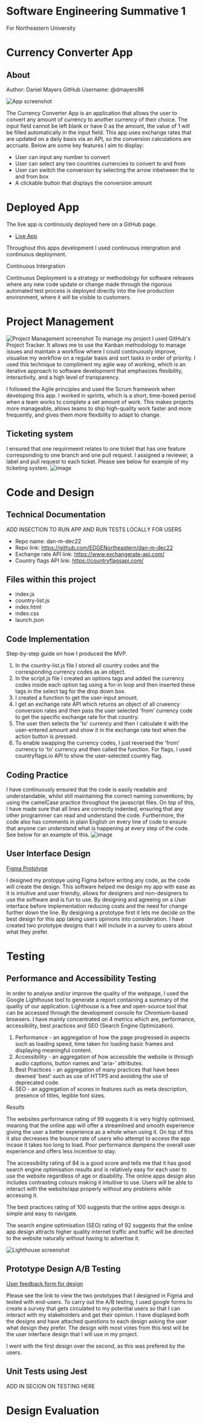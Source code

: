 # Software Engineering Summative 1

For Northeastern University


# Currency Converter App

## About

Author: Daniel Mayers 
GitHub Username: @dmayers96

![App screenshot](https://user-images.githubusercontent.com/120668199/209124042-18b14002-5e21-48ce-a7b6-30d07aa7d13a.png)

The Currency Converter App is an application that allows the user to convert any amount of currency to another currency of their choice. The input field cannot be left blank or have 0 as the amount, the value of 1 will be filled automatically in the input field. This app uses exchange rates that are updated on a daily basis via an API, so the conversion calculations are accruate. Below are some key features I aim to display:
* User can input any number to convert
* User can select any two countries currencies to convert to and from
* User can switch the conversion by selecting the arrow inbetween the to and from box
* A clickable button that displays the conversion amount


# Deployed App

The live app is continously deployed here on a GitHub page. 
* [Live App](https://edgenortheastern.github.io/dan-m-dec22/)

Throughout this apps development I used continuous intergration and continuous deployment.

Continuous Intergration

Continuous Deployment is a strategy or methodology for software releases where any new code update or change made through the rigorous automated test process is deployed directly into the live production environment, where it will be visible to customers.


# Project Management

![Project Management screenshot](https://user-images.githubusercontent.com/120668199/209140982-5375d2f5-de66-49d9-911f-beeca345adaf.png)
To manage my project I used GitHub's Project Tracker. It allows me to use the Kanban methodology to manage issues and maintain a workflow where I could continuously improve, visualise my workflow on a regular basis and sort tasks in order of priority. I used this technique to compliment my agile way of working, which is an iterative approach to software development that emphasizes flexibility, interactivity, and a high level of transparency.

I followed the Agile principles and used the Scrum framework when developing this app. I worked in sprints, which is a short, time-boxed period when a team works to complete a set amount of work. This makes projects more manageable, allows teams to ship high-quality work faster and more frequently, and gives them more flexibility to adapt to change.

## Ticketing system

I ensured that one requirmeent relates to one ticket that has one feature corresponding to one branch and one pull request. I assigned a reviewer, a label and pull request to each ticket. Please see below for example of my ticketing system.
![image](https://user-images.githubusercontent.com/120668199/209148507-e3d8bc9a-b71e-4023-831f-0a62c9c5316a.png)


# Code and Design

## Technical Documentation


ADD INSECTION TO RUN APP AND RUN TESTS LOCALLY FOR USERS

* Repo name: dan-m-dec22
* Repo link: https://github.com/EDGENortheastern/dan-m-dec22
* Exchange rate API link: https://www.exchangerate-api.com/
* Country flags API link: https://countryflagsapi.com/

## Files within this project

* index.js
* country-list.js
* index.html
* index.css
* launch.json

## Code Implementation

Step-by-step guide on how I produced the MVP.
1. In the country-list.js file I stored all country codes and the corresponding currency codes as an object.
2. In the script.js file I created an options tags and added the currency codes inside each option tag using a for-in loop and then inserted these tags in the select tag for the drop down box.
3. I created a function to get the user-input amount.
4. I get an exchange rate API which returns an object of all crueency conversion rates and then pass the user selected 'from' currency code to get the specific exchange rate for that country.
5. The user then selects the 'to' currency and then I calculate it with the user-entered amount and show it in the exchange rate text when the action button is pressed.
6. To enable swapping the currency codes, I just reversed the 'from' currency to 'to' currency and then called the function. For flags, I used countryflags.io API to show the user-selected country flag.

## Coding Practice

I have continuously ensured that the code is easily readable and understandable, whilst still maintaining the correct naming conventions; by using the camelCase practice throughout the javascript files. On top of this, I have made sure that all lines are correctly indented, ensuring that any other programmer can read and understand the code. Furthermore, the code also has comments in plain English on every line of code to ensure that anyone can understand what is happening at every step of the code. See below for an example of this.
![image](https://user-images.githubusercontent.com/120668199/209159379-42f42628-59c9-4df2-927a-90966086adef.png)

## User Interface Design

[Figma Prototype](https://www.figma.com/proto/jSQexl4OPatKZwGQIM7ZG3/Currency-Converter-App?node-id=6%3A20&scaling=scale-down&page-id=0%3A1&starting-point-node-id=3%3A12&show-proto-sidebar=1)

I designed my protopye using Figma before writing any code, as the code will create the design. This software helped me design my app with ease as it is intuitive and user friendly, allows for designers and non-designers to use the software and is fun to use. By designing and agreeing on a User interface before implementation reducing costs and the need for change further down the line.
By designing a prototype first it lets me decide on the best design for this app taking users opinions into consideration. I have created two prototype designs that I will include in a survey to users about what they prefer.


# Testing

## Performance and Accessibility Testing

In order to analyse and/or improve the quality of the webpage, I used the Google Lighthouse tool to generate a report containing a summary of the quality of our application. Lighthouse is a free and open-source tool that can be accessed through the development console for Chromium-based browsers. I have mainly concentrated on 4 metrics which are, performance, accessibility, best practices and SEO (Search Engine Optimization).

1. Performance - an aggregation of how the page progressed in aspects such as loading speed, time taken for loading basic frames and displaying meaningful content.
2. Accessibility - an aggregation of how accessible the website is through audio captions, button names and 'aria-' attributes.
3. Best Practices - an aggregation of many practices that have been deemed 'best' such as use of HTTPS and avoiding the use of deprecated code.
4. SEO - an aggregation of scores in features such as meta description, presence of titles, legible font sizes.

*Results*

The websites performance rating of 99 suggests it is very highly optimised, meaning that the online app will offer a streamlined and smooth experience giving the user a better experience as a whole when using it. On top of this it also decreases the bounce rate of users who attempt to access the app incase it takes too long to load. Poor performance dampens the overall user experience and offers less incentive to stay.

The accessibility rating of 84 is a good score and tells me that it has good search engine optimisation results and is relatively easy for each user to use the website regardless of age or disabililty. The online apps design also includes contrasting colours making it intuitive to use. Users will be able to interact with the website/app properly without any problems while accessing it.

The best practices rating of 100 suggests that the online apps design is simple and easy to navigate.

The search engine optimisation (SEO) rating of 92 suggests that the online app design attracts higher quality internet traffic and traffic will be directed to the website naturally without having to advertise it.

![Lighthouse screenshot](https://user-images.githubusercontent.com/120668199/209191813-c799bff4-47ff-4514-8d38-01c99a7188a1.PNG)

## Prototype Design A/B Testing

[User feedback form for design](https://docs.google.com/forms/d/e/1FAIpQLSc_W1E3jBh4tGIBv63l-5Ta9mwhvn8a4ZWe4JDVmWaEYRZEvw/viewform)

Please see the link to view the two prototypes that I designed in Figma and tested with end-users. To carry out the A/B testing, I used google forms to create a survey that gets circulated to my potential users so that I can interact with my stakeholders and get their opinion. I have displayed both the designs and have attached questions to each design asking the user what design they prefer. The design with most votes from this test will be the user interface design that I will use in my project.

I went with the first design over the second, as this was prefered by the users.

## Unit Tests using Jest

ADD IN SECION ON TESTING HERE

# Design Evaluation
